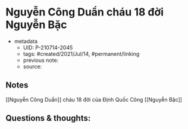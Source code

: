 ---
---

# Nguyễn Công Duẩn cháu 18 đời Nguyễn Bặc

- metadata
	- UID: P-210714-2045
	- tags: #created/2021/Jul/14, #permanent/linking  
	- previous note: 
	- source: 

## Notes
[[Nguyễn Công Duẩn]] cháu 18 đời của Định Quốc Công [[Nguyễn Bặc]]

## Questions & thoughts:

